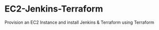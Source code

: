 # EC2-Jenkins-Terraform
 Provision an EC2 Instance and install Jenkins &amp; Terraform using Terraform
